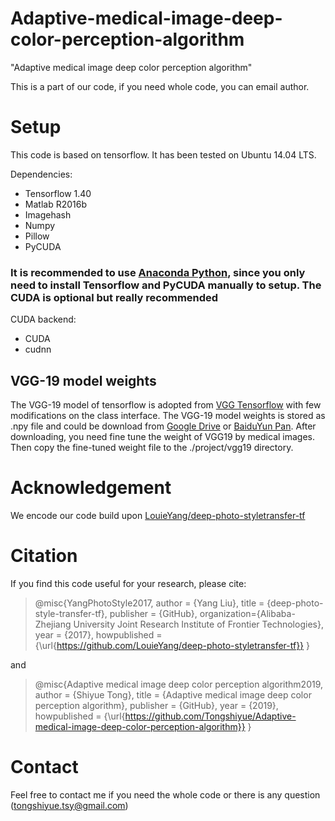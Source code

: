 # Adaptive-medical-image-deep-color-perception-algorithm
"Adaptive medical image deep color perception algorithm"

This is a part of our code, if you need whole code, you can email author. 

# Setup
This code is based on tensorflow. It has been tested on Ubuntu 14.04 LTS.

Dependencies:

* Tensorflow 1.40
* Matlab R2016b
* Imagehash
* Numpy
* Pillow
* PyCUDA  
### It is recommended to use [Anaconda Python](https://www.continuum.io/anaconda-overview), since you only need to install Tensorflow and PyCUDA manually to setup. The CUDA is optional but really recommended

CUDA backend:

* CUDA
* cudnn

## VGG-19 model weights

The VGG-19 model of tensorflow is adopted from [VGG Tensorflow](https://github.com/machrisaa/tensorflow-vgg) with few modifications on the class interface. The VGG-19 model weights is stored as .npy file and could be download from [Google Drive](https://drive.google.com/file/d/0BxvKyd83BJjYY01PYi1XQjB5R0E/view) or [BaiduYun Pan](https://pan.baidu.com/s/1o9weflK). After downloading, you need fine tune the weight of VGG19 by medical images. Then copy the fine-tuned weight file to the ./project/vgg19 directory.


# Acknowledgement

We encode our code build upon [LouieYang/deep-photo-styletransfer-tf](https://github.com/LouieYang/deep-photo-styletransfer-tf)

# Citation

If you find this code useful for your research, please cite:

>@misc{YangPhotoStyle2017,
>  author = {Yang Liu},
>  title = {deep-photo-style-transfer-tf},
>  publisher = {GitHub},
>  organization={Alibaba-Zhejiang University Joint Research Institute of Frontier Technologies},
>  year = {2017},
>  howpublished = {\url{https://github.com/LouieYang/deep-photo-styletransfer-tf}}
>}

and

>@misc{Adaptive medical image deep color perception algorithm2019,
>  author = {Shiyue Tong},
>  title = {Adaptive medical image deep color perception algorithm},
>  publisher = {GitHub},
>  year = {2019},
>  howpublished = {\url{https://github.com/Tongshiyue/Adaptive-medical-image-deep-color-perception-algorithm}}
>}

# Contact

Feel free to contact me if you need the whole code or there is any question (tongshiyue.tsy@gmail.com)
